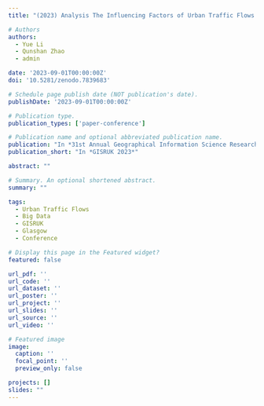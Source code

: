 ```yaml
---
title: "(2023) Analysis The Influencing Factors of Urban Traffic Flows by Using Emerging Urban Big Data. In: 31st Annual Geographical Information Science Research UK Conference (GISRUK2023), Glasgow, Scotland, 19-21 Apr 2023"

# Authors
authors:
  - Yue Li
  - Qunshan Zhao
  - admin

date: '2023-09-01T00:00:00Z'
doi: '10.5281/zenodo.7839683'

# Schedule page publish date (NOT publication's date).
publishDate: '2023-09-01T00:00:00Z'

# Publication type.
publication_types: ['paper-conference']

# Publication name and optional abbreviated publication name.
publication: "In *31st Annual Geographical Information Science Research UK Conference (GISRUK2023)*"
publication_short: "In *GISRUK 2023*"

abstract: ""

# Summary. An optional shortened abstract.
summary: ""

tags:
  - Urban Traffic Flows
  - Big Data
  - GISRUK
  - Glasgow
  - Conference

# Display this page in the Featured widget?
featured: false

url_pdf: ''
url_code: ''
url_dataset: ''
url_poster: ''
url_project: ''
url_slides: ''
url_source: ''
url_video: ''

# Featured image
image:
  caption: ''
  focal_point: ''
  preview_only: false

projects: []
slides: ""
---
```

